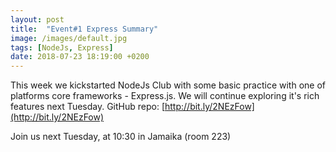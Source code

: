 ```yaml
---
layout: post
title:  "Event#1 Express Summary"
image: /images/default.jpg
tags: [NodeJs, Express]
date: 2018-07-23 18:19:00 +0200
---
```


This week we kickstarted NodeJs Club with some basic practice with one of platforms core frameworks - Express.js. We will continue exploring it's rich features next Tuesday. GitHub repo: [http://bit.ly/2NEzFow](http://bit.ly/2NEzFow)

Join us next Tuesday, at 10:30 in Jamaika (room 223)